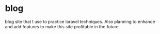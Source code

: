 # blog
blog site that I use to practice laravel techniques. Also planning to enhance and add features to make this site profitable in the future

